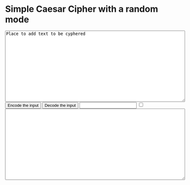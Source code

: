 <script>
    var alphabet = ['a','b','c','d','e','f','g','h','i','j','k','l','m','n','o','p','q','r','s','t','u','v','w','x','y','z'];

    function encode()
    {
        if (document.getElementById("random").checked == true) {
            encodeRandom();
        } else {
            caesar(0);
        }
    }

    function decode()
    {
        if (document.getElementById("random").checked == true) {
            decodeRandom();
        } else {
            caesar(1);
        }
    }

    function caesar(path)
    {
        var shift = document.getElementById("shift").value;
        if (shift == null) {
            shift = 0;
        }
        if (path == 1) {
            shift *= -1;
        }
        console.log(shift);
        var input = document.getElementById("input").value;
        var inputCharCode = 0;
        var outputCharCode = 0;
        var output = "";
        for (i = 0; i < input.length; i++) {
            inputCharCode = input.charCodeAt(i);
            if (inputCharCode > 64 && inputCharCode < 91) {
                outputCharCode = inputCharCode + shift;
                if (outputCharCode < 65) outputCharCode += 26;
                if (outputCharCode > 90) outputCharCode -= 26;
                console.log(outputCharCode);
            } else if (inputCharCode > 96 && inputCharCode < 123) {
                outputCharCode = inputCharCode + shift;
                if (outputCharCode < 97) outputCharCode += 26;
                if (outputCharCode > 122) outputCharCode -= 26;
                console.log(outputCharCode);
            } else {
                outputCharCode = inputCharCode;
            }
            output += String.fromCharCode(outputCharCode);
        }
        document.getElementById("output").innerHTML = output;
    }

    function encodeRandom()
    {
        var inTB = document.getElementById("input");
        var input = inTB.value;
        var area = input.split(/\r|\n/);
        var words;
        var output = "";
        for (k = 0; k < area.length; k++) {
            words = area[k].split(" ");
            for (i = 0; i < words.length; i++){
                if (words[i].length >= 2 && findLetter(words[i].charAt(0)) != -1) {
                    output += (words[i].charAt(0));
                    output += ("oi ");
                    output += (alphabet[((findLetter(words[i].charAt(0)) + 14)%26)]);
                    output += (words[i].substr(1));
                    output += (" ");
                } else if (words[i].length >= 3 && findLetter(words[i].charAt(1)) != -1) {
                    output += (words[i].charAt(0));
                    output += (words[i].charAt(1));
                    output += ("oi ");
                    output += (alphabet[((findLetter(words[i].charAt(1)) + 14)%26)]);
                    output += (words[i].substr(2));
                    output += (" ");
                } else {
                    output += words[i];
                    output += " ";
                }
            }
            output += "\n";
        }
        var outTB = document.getElementById("output");
        outTB.innerHTML = output;
    }

    function findLetter(letter) {
        letter = letter.toLowerCase();
        for (j = 0; j < alphabet.length; j++) {
            if (letter == alphabet[j]) {
                return j;
            }
        }
        return -1;
    }

    function decodeRandom()
    {
        document.getElementById("output").innerHTML = document.getElementById("input").value.replace(/(\w)(oi )(\w)/g, replacer);
    }
    function replacer(match, p1, p2, p3, offset, string) {
        p1l = p1.toLowerCase();
        if (((p1l.charCodeAt(0) - 97 + 14) % 26 + 97) == p3.charCodeAt(0)) {
            return p1;
        } else {
            return match;
        }
    }
</script>
<h1>Simple Caesar Cipher with a random mode</h1>
<textarea id = "input" cols = "70" rows = "15">
Place to add text to be cyphered
</textarea>
<br>
<input type = "button" value = "Encode the input" onclick = "encode();">
<input type = "button" value = "Decode the input" onclick = "decode();">
<input type = "number" id = "shift">
<input type = "checkbox" id = "random">
<br>
<textarea id = "output" cols = "70" rows = "15" readonly>

</textarea>

